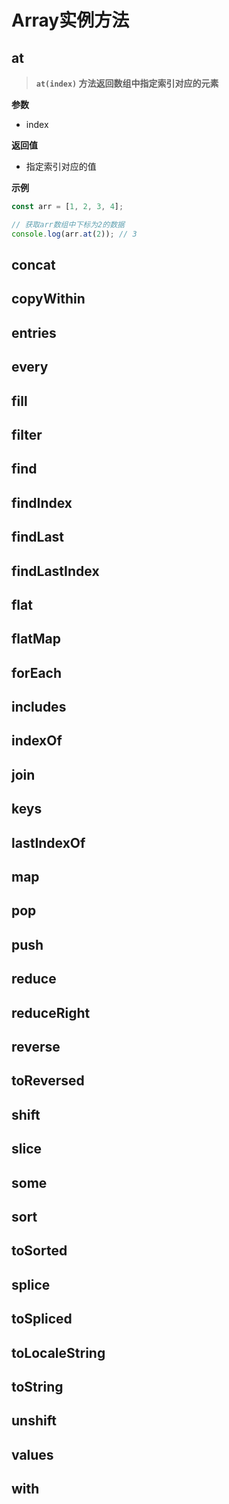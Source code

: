 # Array实例方法

## at

> **`at(index)` 方法返回数组中指定索引对应的元素**

**参数**

- index



**返回值**

- 指定索引对应的值



**示例**

```js
const arr = [1, 2, 3, 4];

// 获取arr数组中下标为2的数据
console.log(arr.at(2)); // 3
```



## concat



## copyWithin

## entries

## every

## fill

## filter

## find

## findIndex

## findLast

## findLastIndex

## flat

## flatMap

## forEach

## includes

## indexOf

## join

## keys

## lastIndexOf

## map

## pop

## push

## reduce

## reduceRight

## reverse

## toReversed

## shift

## slice

## some

## sort

## toSorted

## splice

## toSpliced

## toLocaleString

## toString

## unshift

## values

## with
